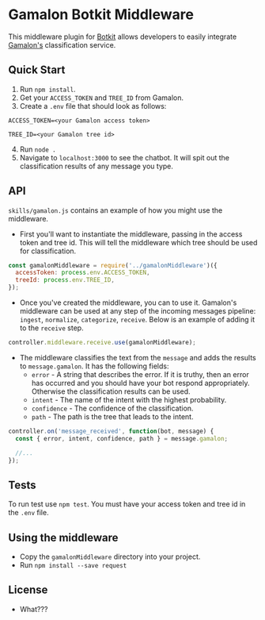 # Gamalon Botkit Middleware

This middleware plugin for [Botkit](https://botkit.ai) allows developers to easily integrate [Gamalon's](https://gamalon.com/) classification service.

## Quick Start

1. Run `npm install`.
2. Get your `ACCESS_TOKEN` and `TREE_ID` from Gamalon.
3. Create a `.env` file that should look as follows:
  ```
  ACCESS_TOKEN=<your Gamalon access token>

  TREE_ID=<your Gamalon tree id>
  ```
4. Run `node .`
5. Navigate to `localhost:3000` to see the chatbot. It will spit out the classification results of any message you type.

## API

`skills/gamalon.js` contains an example of how you might use the middleware.

* First you'll want to instantiate the middleware, passing in the access token and tree id. This will tell the middleware which tree should be used for classification.

```js
const gamalonMiddleware = require('../gamalonMiddleware')({
  accessToken: process.env.ACCESS_TOKEN,
  treeId: process.env.TREE_ID,
});
```

* Once you've created the middleware, you can to use it. Gamalon's middleware can be used at any step of the incoming messages pipeline: `ingest`, `normalize`, `categorize`, `receive`. Below is an example of adding it to the `receive` step.

```js
controller.middleware.receive.use(gamalonMiddleware);
```

* The middleware classifies the text from the `message` and adds the results to `message.gamalon`. It has the following fields:
  * `error` - A string that describes the error. If it is truthy, then an error has occurred and you should have your bot respond appropriately. Otherwise the classification results can be used.
  * `intent` - The name of the intent with the highest probability.
  * `confidence` - The confidence of the classification.
  * `path` - The path is the tree that leads to the intent.

```js
controller.on('message_received', function(bot, message) {
  const { error, intent, confidence, path } = message.gamalon;

  //...
});
```

## Tests

To run test use `npm test`. You must have your access token and tree id in the
`.env` file.

## Using the middleware

* Copy the `gamalonMiddleware` directory into your project.
* Run `npm install --save request`

## License

* What???
